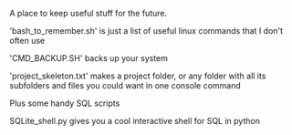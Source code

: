 A place to keep useful stuff for the future.

'bash_to_remember.sh' is just a list of useful linux commands that I don't often use

'CMD_BACKUP.SH' backs up your system

'project_skeleton.txt' makes a project folder, or any folder with all its subfolders and files you could want in one console command

Plus some handy SQL scripts

SQLite_shell.py gives you a cool interactive shell for SQL in python

